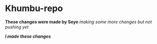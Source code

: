 # Khumbu-repo
**These changes were made by Seye**
_making some more changes but not pushing yet_

***I made these changes***


